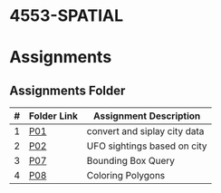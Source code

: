 # 4553-SPATIAL

# Assignments
##  Assignments Folder

|   #   | Folder Link | Assignment Description |
| :---: | ----------- | ---------------------- |
|    1   |[P01](https://github.com/laneazzi/4553-SPATIAL/tree/main/P01) | convert and siplay city data |                                                                               
|    2   |[P02](https://github.com/laneazzi/4553-SPATIAL/tree/main/P02) |  UFO sightings based on city|
|    3   |[P07](https://github.com/laneazzi/4553-SPATIAL/tree/main/P07) | Bounding Box Query| 
|    4   |[P08](https://github.com/laneazzi/tree/main/P08) |  Coloring Polygons| 

